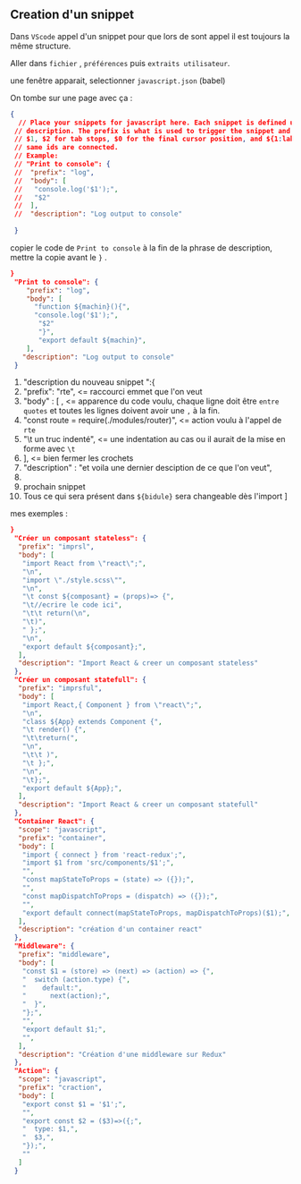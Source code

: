 ## Creation d'un snippet

 Dans `VScode`
 appel d'un snippet pour que lors de sont appel il est toujours la même structure.

 Aller dans `fichier` , `préférences` puis  `extraits utilisateur`.

 une fenêtre apparait, selectionner `javascript.json` (babel)

 On tombe sur une page avec ça :

 ```json
 {
   // Place your snippets for javascript here. Each snippet is defined under a snippet name and has a prefix, body and
  // description. The prefix is what is used to trigger the snippet and the body will be expanded and inserted. Possible variables are:
  // $1, $2 for tab stops, $0 for the final cursor position, and ${1:label}, ${2:another} for placeholders. Placeholders with the
  // same ids are connected.
  // Example:
  // "Print to console": {
  //  "prefix": "log",
  //  "body": [
  //   "console.log('$1');",
  //   "$2"
  //  ],
  //  "description": "Log output to console"
  
  }
  ```

  copier le code de `Print to console` à la fin de la phrase de description, mettre la copie avant le `}` .

```json
}
 "Print to console": {
    "prefix": "log",
    "body": [
      "function ${machin}(){",
      "console.log('$1');",
       "$2"
       "}",
       "export default ${machin}",
    ],
   "description": "Log output to console"
 }
```

1. "description du nouveau snippet ":{
2. "prefix": "rte",                                 <= raccourci emmet que l'on veut
3. "body" : [ ,                                    <= apparence du code voulu, chaque ligne doit être `entre quotes` et toutes les lignes doivent avoir une `,` à la fin.
4. "const route = require(./modules/router)",    <= action voulu à l'appel de `rte`
5. "\t un truc indenté",                          <= une indentation au cas ou il aurait de la mise en forme avec `\t`
6. ],                                               <= bien fermer les crochets
7. "description" : "et voila une dernier desciption de ce que l'on veut",
8.
9. prochain snippet
10. Tous ce qui sera présent dans `${bidule}` sera changeable dès l'import
]

mes exemples :

```json
}
 "Créer un composant stateless": {
  "prefix": "imprsl",
  "body": [
   "import React from \"react\";",
   "\n",
   "import \"./style.scss\"",
   "\n",
   "\t const ${composant} = (props)=> {",
   "\t//ecrire le code ici",
   "\t\t return(\n",
   "\t)",
   " };",
   "\n",
   "export default ${composant};",
  ],
  "description": "Import React & creer un composant stateless"
 },
 "Créer un composant statefull": {
  "prefix": "imprsful",
  "body": [
   "import React,{ Component } from \"react\";",
   "\n",
   "class ${App} extends Component {",
   "\t render() {",
   "\t\treturn(",
   "\n",
   "\t\t )",
   "\t };",
   "\n",
   "\t};",
   "export default ${App};",
  ],
  "description": "Import React & creer un composant statefull"
 },
 "Container React": {
  "scope": "javascript",
  "prefix": "container",
  "body": [
   "import { connect } from 'react-redux';",
   "import $1 from 'src/components/$1';",
   "",
   "const mapStateToProps = (state) => ({});",
   "",
   "const mapDispatchToProps = (dispatch) => ({});",
   "",
   "export default connect(mapStateToProps, mapDispatchToProps)($1);",
  ],
  "description": "création d'un container react"
 },
 "Middleware": {
  "prefix": "middleware",
  "body": [
   "const $1 = (store) => (next) => (action) => {",
   "  switch (action.type) {",
   "    default:",
   "      next(action);",
   "  }",
   "};",
   "",
   "export default $1;",
   "",
  ],
  "description": "Création d'une middleware sur Redux"
 },
 "Action": {
  "scope": "javascript",
  "prefix": "craction",
  "body": [
   "export const $1 = '$1';",
   "",
   "export const $2 = ($3)=>({;",
   "  type: $1,",
   "  $3,",
   "});",
   ""
  ]
 }
```
